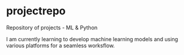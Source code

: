 # projectrepo
Repository of projects - ML &amp; Python

I am currently learning to develop machine learning models and 
using various platforms for a seamless worksflow.
